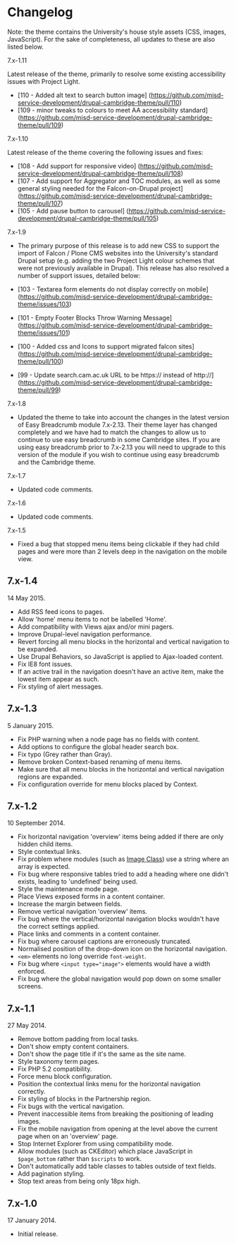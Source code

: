 Changelog
=========

Note: the theme contains the University's house style assets (CSS, images, JavaScript). For the sake of completeness, all updates to these are also listed below.

7.x-1.11

Latest release of the theme, primarily to resolve some existing accessibility issues with Project Light. 

* [110 - Added alt text to search button image] (https://github.com/misd-service-development/drupal-cambridge-theme/pull/110)
* [109 - minor tweaks to colours to meet AA accessibility standard] (https://github.com/misd-service-development/drupal-cambridge-theme/pull/109)

7.x-1.10

Latest release of the theme covering the following issues and fixes:

* [108 - Add support for responsive video] (https://github.com/misd-service-development/drupal-cambridge-theme/pull/108) 
* [107 - Add support for Aggregator and TOC modules, as well as some general styling needed for the Falcon-on-Drupal project] (https://github.com/misd-service-development/drupal-cambridge-theme/pull/107)
* [105 - Add pause button to carousel] (https://github.com/misd-service-development/drupal-cambridge-theme/pull/105)

7.x-1.9

* The primary purpose of this release is to add new CSS to support the import of Falcon / Plone CMS websites into the University's standard Drupal setup (e.g. adding the two Project Light colour schemes that were not previously available in Drupal). This release has also resolved a number of support issues, detailed below:

* [103 - Textarea form elements do not display correctly on mobile] (https://github.com/misd-service-development/drupal-cambridge-theme/issues/103)
* [101 - Empty Footer Blocks Throw Warning Message] (https://github.com/misd-service-development/drupal-cambridge-theme/issues/101)
* [100 - Added css and Icons to support migrated falcon sites] (https://github.com/misd-service-development/drupal-cambridge-theme/pull/100)
* [99 - Update search.cam.ac.uk URL to be https:// instead of http://] (https://github.com/misd-service-development/drupal-cambridge-theme/pull/99)

7.x-1.8

* Updated the theme to take into account the changes in the latest version of Easy Breadcrumb module 7.x-2.13. Their theme layer has changed completely and we have had to match the changes to allow us to continue to use easy breadcrumb in some Cambridge sites. If you are using easy breadcrumb prior to 7.x-2.13 you will need to upgrade to this version of the module if you wish to continue using easy breadcrumb and the Cambridge theme. 

7.x-1.7

* Updated code comments.

7.x-1.6

* Updated code comments.

7.x-1.5

* Fixed a bug that stopped menu items being clickable if they had child pages
  and were more than 2 levels deep in the navigation on the mobile view.

7.x-1.4
-------

14 May 2015.

* Add RSS feed icons to pages.
* Allow 'home' menu items to not be labelled 'Home'.
* Add compatibility with Views ajax and/or mini pagers.
* Improve Drupal-level navigation performance.
* Revert forcing all menu blocks in the horizontal and vertical navigation to be expanded.
* Use Drupal Behaviors, so JavaScript is applied to Ajax-loaded content.
* Fix IE8 font issues.
* If an active trail in the navigation doesn't have an active item, make the lowest item appear as such.
* Fix styling of alert messages.

7.x-1.3
-------

5 January 2015.

* Fix PHP warning when a node page has no fields with content.
* Add options to configure the global header search box.
* Fix typo (Grey rather than Gray).
* Remove broken Context-based renaming of menu items.
* Make sure that all menu blocks in the horizontal and vertical navigation regions are expanded.
* Fix configuration override for menu blocks placed by Context.

7.x-1.2
-------

10 September 2014.

* Fix horizontal navigation 'overview' items being added if there are only hidden child items.
* Style contextual links.
* Fix problem where modules (such as [Image Class](https://drupal.org/node/2246595#comment-8769415)) use a string where an array is expected.
* Fix bug where responsive tables tried to add a heading where one didn't exists, leading to 'undefined' being used.
* Style the maintenance mode page.
* Place Views exposed forms in a content container.
* Increase the margin between fields.
* Remove vertical navigation 'overview' items.
* Fix bug where the vertical/horizontal navigation blocks wouldn't have the correct settings applied.
* Place links and comments in a content container.
* Fix bug where carousel captions are erroneously truncated.
* Normalised position of the drop-down icon on the horizontal navigation.
* `<em>` elements no long override `font-weight`.
* Fix bug where `<input type="image">` elements would have a width enforced.
* Fix bug where the global navigation would pop down on some smaller screens.

7.x-1.1
-------

27 May 2014.

* Remove bottom padding from local tasks.
* Don't show empty content containers.
* Don't show the page title if it's the same as the site name.
* Style taxonomy term pages.
* Fix PHP 5.2 compatibility.
* Force menu block configuration.
* Position the contextual links menu for the horizontal navigation correctly.
* Fix styling of blocks in the Partnership region.
* Fix bugs with the vertical navigation.
* Prevent inaccessible items from breaking the positioning of leading images.
* Fix the mobile navigation from opening at the level above the current page when on an 'overview' page.
* Stop Internet Explorer from using compatibility mode.
* Allow modules (such as CKEditor) which place JavaScript in `$page_bottom` rather than `$scripts` to work.
* Don't automatically add table classes to tables outside of text fields.
* Add pagination styling.
* Stop text areas from being only 18px high.

7.x-1.0
-------

17 January 2014.

* Initial release.
